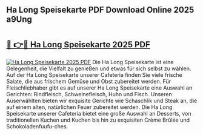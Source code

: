 ## Ha Long Speisekarte PDF Download Online 2025 a9Ung

# <h2><a href="http://gccceg.nevu.top/?p=Ha+Long+Speisekarte">🔗 👉🔴 Ha Long Speisekarte 2025 PDF</a></h2>

[![Ha Long Speisekarte 2025 PDF](https://i.imgur.com/dBaPXMq.png)](http://gccceg.nevu.top/?p=Ha+Long+Speisekarte)
Die Ha Long Speisekarte ist eine Gelegenheit, die Vielfalt zu genießen und etwas für sich selbst zu wählen. Auf der Ha Long Speisekarte unserer Cafeteria finden Sie viele frische Salate, die aus frischem Gemüse und Obst zubereitet werden. Für Fleischliebhaber gibt es auf unserer Ha Long Speisekarte eine Auswahl an Gerichten: Rindfleisch, Schweinefleisch, Huhn und Fisch. Unseren Auserwählten bieten wir exquisite Gerichte wie Schaschlik und Steak an, die auf einem alten, natürlichen Feuer zubereitet werden. Die Ha Long Speisekarte unserer Cafeteria bietet eine große Auswahl an Desserts, von traditionellen Kuchen und Kuchen bis hin zu exquisiten Crème Brûlée und Schokoladenfuufu-ches.
